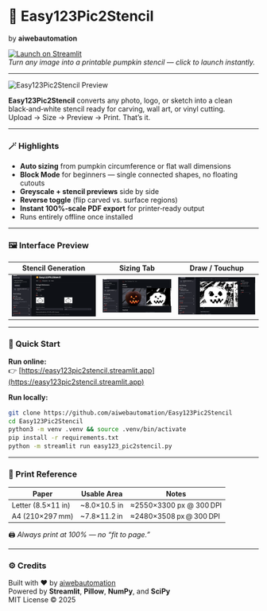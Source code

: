 # 🎃 Easy123Pic2Stencil
by **aiwebautomation**

[![Launch on Streamlit](https://static.streamlit.io/badges/streamlit_badge_black_white.svg)](https://easy123pic2stencil.streamlit.app)  
*Turn any image into a printable pumpkin stencil — click to launch instantly.*

---

![Easy123Pic2Stencil Preview](docs/cover_screenshot.png)

**Easy123Pic2Stencil** converts any photo, logo, or sketch into a clean black‑and‑white stencil ready for carving, wall art, or vinyl cutting.  
Upload → Size → Preview → Print. That’s it.

---

### 🪄 Highlights
- **Auto sizing** from pumpkin circumference or flat wall dimensions  
- **Block Mode** for beginners — single connected shapes, no floating cutouts  
- **Greyscale + stencil previews** side by side  
- **Reverse toggle** (flip carved vs. surface regions)  
- **Instant 100%‑scale PDF export** for printer‑ready output  
- Runs entirely offline once installed

---

### 🖼 Interface Preview
| Stencil Generation | Sizing Tab | Draw / Touchup |
|:--:|:--:|:--:|
| ![Stencil Generation](docs/screenshot_1_stencil_generation.png) | ![Sizing Tab](docs/screenshot_2_sizing_tab.png) | ![Draw Touchup](docs/screenshot_3_draw_touchup.png) |

---

### 🚀 Quick Start

**Run online:**  
👉 [https://easy123pic2stencil.streamlit.app](https://easy123pic2stencil.streamlit.app)

**Run locally:**
```bash
git clone https://github.com/aiwebautomation/Easy123Pic2Stencil
cd Easy123Pic2Stencil
python3 -m venv .venv && source .venv/bin/activate
pip install -r requirements.txt
python -m streamlit run easy123_pic2stencil.py
```

---

### 🧾 Print Reference
| Paper | Usable Area | Notes |
|-------|--------------|-------|
| Letter (8.5×11 in) | ~8.0×10.5 in | ≈2550×3300 px @ 300 DPI |
| A4 (210×297 mm) | ~7.8×11.2 in | ≈2480×3508 px @ 300 DPI |

🖨️ *Always print at 100% — no “fit to page.”*

---

### ⚙️ Credits
Built with ❤️ by [aiwebautomation](https://github.com/aiwebautomation)  
Powered by **Streamlit**, **Pillow**, **NumPy**, and **SciPy**  
MIT License © 2025
